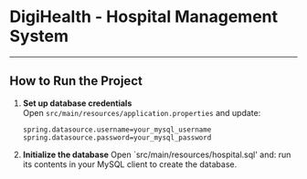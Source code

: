 # DigiHealth - Hospital Management System

---

##  How to Run the Project

1. **Set up database credentials**  
   Open `src/main/resources/application.properties` and update:
   ```properties
   spring.datasource.username=your_mysql_username
   spring.datasource.password=your_mysql_password
2. **Initialize the database**
   Open `src/main/resources/hospital.sql' and:
    run its contents in your MySQL client to create the database.
